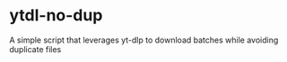 # ytdl-no-dup
A simple script that leverages yt-dlp to download batches while avoiding duplicate files
